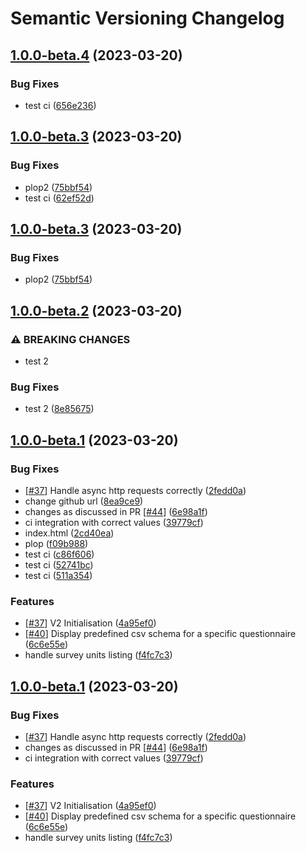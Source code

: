 # Semantic Versioning Changelog

## [1.0.0-beta.4](https://github.com/davdarras/Public-Enemy/compare/1.0.0-beta.3...1.0.0-beta.4) (2023-03-20)


### Bug Fixes

* test ci ([656e236](https://github.com/davdarras/Public-Enemy/commit/656e236aafe13cabedd4aca495096522cc5c63f0))

## [1.0.0-beta.3](https://github.com/davdarras/Public-Enemy/compare/1.0.0-beta.2...1.0.0-beta.3) (2023-03-20)


### Bug Fixes

* plop2 ([75bbf54](https://github.com/davdarras/Public-Enemy/commit/75bbf54b3703ec416a05768d60fa99076e9895e5))
* test ci ([62ef52d](https://github.com/davdarras/Public-Enemy/commit/62ef52d58a6d0ae38d430dcf00c25152de43e04f))

## [1.0.0-beta.3](https://github.com/davdarras/Public-Enemy/compare/1.0.0-beta.2...1.0.0-beta.3) (2023-03-20)


### Bug Fixes

* plop2 ([75bbf54](https://github.com/davdarras/Public-Enemy/commit/75bbf54b3703ec416a05768d60fa99076e9895e5))

## [1.0.0-beta.2](https://github.com/davdarras/Public-Enemy/compare/1.0.0-beta.1...1.0.0-beta.2) (2023-03-20)


### ⚠ BREAKING CHANGES

* test 2

### Bug Fixes

* test 2 ([8e85675](https://github.com/davdarras/Public-Enemy/commit/8e85675b018b67b416abcda8a7059bc66551b8de))

## [1.0.0-beta.1](https://github.com/davdarras/Public-Enemy/compare/...1.0.0-beta.1) (2023-03-20)


### Bug Fixes

* [[#37](https://github.com/davdarras/Public-Enemy/issues/37)] Handle async http requests correctly ([2fedd0a](https://github.com/davdarras/Public-Enemy/commit/2fedd0a69ce89522f136c046315bbb5bed4eecab))
* change github url ([8ea9ce9](https://github.com/davdarras/Public-Enemy/commit/8ea9ce93e980ba30b8f40ed920ad33a8767d452a))
* changes as discussed in PR [[#44](https://github.com/davdarras/Public-Enemy/issues/44)] ([6e98a1f](https://github.com/davdarras/Public-Enemy/commit/6e98a1f3411735fdb6630c238801e7bae23d7f58))
* ci integration with correct values ([39779cf](https://github.com/davdarras/Public-Enemy/commit/39779cfb00e74adebf809023a6187bd1bc6a4b8d))
* index.html ([2cd40ea](https://github.com/davdarras/Public-Enemy/commit/2cd40ea07a8f575dffeae6adaac91f6fc464cdb1))
* plop ([f09b988](https://github.com/davdarras/Public-Enemy/commit/f09b9882a0869399d026c8a9bf8e37da0b705b9b))
* test ci ([c86f606](https://github.com/davdarras/Public-Enemy/commit/c86f606f52256850585793bb841ccb5f0c388b3c))
* test ci ([52741bc](https://github.com/davdarras/Public-Enemy/commit/52741bca6444848bddf76d478259c0a346979844))
* test ci ([511a354](https://github.com/davdarras/Public-Enemy/commit/511a354db174618781fac4468ce3457add77296e))


### Features

* [[#37](https://github.com/davdarras/Public-Enemy/issues/37)] V2 Initialisation ([4a95ef0](https://github.com/davdarras/Public-Enemy/commit/4a95ef08a99bda02b51362a219b24c6c7ffdbb39))
* [[#40](https://github.com/davdarras/Public-Enemy/issues/40)] Display predefined csv schema for a specific questionnaire ([6c6e55e](https://github.com/davdarras/Public-Enemy/commit/6c6e55e9cff42bf77f703fcd897b90c7b62546e9))
* handle survey units listing ([f4fc7c3](https://github.com/davdarras/Public-Enemy/commit/f4fc7c30c22967d7d8af0b9c6f95c9f4ab8ce862))

## [1.0.0-beta.1](https://github.com/InseeFr/Public-Enemy/compare/...1.0.0-beta.1) (2023-03-20)


### Bug Fixes

* [[#37](https://github.com/InseeFr/Public-Enemy/issues/37)] Handle async http requests correctly ([2fedd0a](https://github.com/InseeFr/Public-Enemy/commit/2fedd0a69ce89522f136c046315bbb5bed4eecab))
* changes as discussed in PR [[#44](https://github.com/InseeFr/Public-Enemy/issues/44)] ([6e98a1f](https://github.com/InseeFr/Public-Enemy/commit/6e98a1f3411735fdb6630c238801e7bae23d7f58))
* ci integration with correct values ([39779cf](https://github.com/InseeFr/Public-Enemy/commit/39779cfb00e74adebf809023a6187bd1bc6a4b8d))


### Features

* [[#37](https://github.com/InseeFr/Public-Enemy/issues/37)] V2 Initialisation ([4a95ef0](https://github.com/InseeFr/Public-Enemy/commit/4a95ef08a99bda02b51362a219b24c6c7ffdbb39))
* [[#40](https://github.com/InseeFr/Public-Enemy/issues/40)] Display predefined csv schema for a specific questionnaire ([6c6e55e](https://github.com/InseeFr/Public-Enemy/commit/6c6e55e9cff42bf77f703fcd897b90c7b62546e9))
* handle survey units listing ([f4fc7c3](https://github.com/InseeFr/Public-Enemy/commit/f4fc7c30c22967d7d8af0b9c6f95c9f4ab8ce862))
